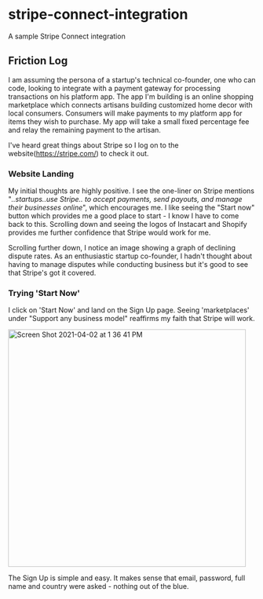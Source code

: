 # stripe-connect-integration
A sample Stripe Connect integration

## Friction Log
I am assuming the persona of a startup's technical co-founder, one who can code, looking to integrate with a payment gateway for processing transactions on his platform app. The app I'm building is an online shopping marketplace which connects artisans building customized home decor with local consumers. Consumers will make payments to my platform app for items they wish to purchase. My app will take a small fixed percentage fee and relay the remaining payment to the artisan.

I've heard great things about Stripe so I log on to the website(https://stripe.com/) to check it out.

### Website Landing
My initial thoughts are highly positive. I see the one-liner on Stripe mentions "*..startups..use Stripe.. to accept payments, send payouts, and manage their businesses online*", which encourages me. 
I like seeing the "Start now" button which provides me a good place to start - I know I have to come back to this. 
Scrolling down and seeing the logos of Instacart and Shopify provides me further confidence that Stripe would work for me.

Scrolling further down, I notice an image showing a graph of declining dispute rates. As an enthusiastic startup co-founder, I hadn't thought about having to manage disputes while conducting business but it's good to see that Stripe's got it covered.

### Trying 'Start Now'
I click on 'Start Now' and land on the Sign Up page. Seeing 'marketplaces' under "Support any business model" reaffirms my faith that Stripe will work.

<img width="484" alt="Screen Shot 2021-04-02 at 1 36 41 PM" src="https://user-images.githubusercontent.com/13269259/113443907-76b87e00-93b8-11eb-8748-918c4debd510.png">

The Sign Up is simple and easy. It makes sense that email, password, full name and country were asked - nothing out of the blue.

